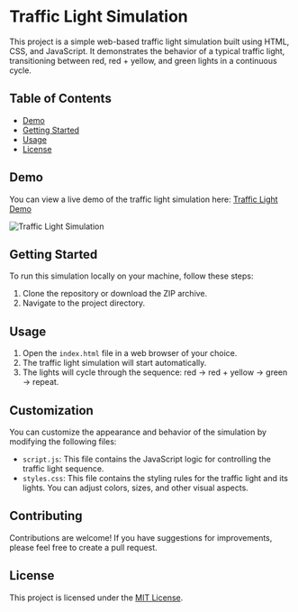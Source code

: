 # Traffic Light Simulation

This project is a simple web-based traffic light simulation built using HTML, CSS, and JavaScript. It demonstrates the behavior of a typical traffic light, transitioning between red, red + yellow, and green lights in a continuous cycle.

## Table of Contents

- [Demo](#demo)
- [Getting Started](#getting-started)
- [Usage](#usage)
- [License](#license)

## Demo

You can view a live demo of the traffic light simulation here: [Traffic Light Demo](https://example.com/traffic-light-demo)

![Traffic Light Simulation](screenshot.png)

## Getting Started

To run this simulation locally on your machine, follow these steps:

1. Clone the repository or download the ZIP archive.
2. Navigate to the project directory.

## Usage

1. Open the `index.html` file in a web browser of your choice.
2. The traffic light simulation will start automatically.
3. The lights will cycle through the sequence: red -> red + yellow -> green -> repeat.

## Customization

You can customize the appearance and behavior of the simulation by modifying the following files:

- `script.js`: This file contains the JavaScript logic for controlling the traffic light sequence.
- `styles.css`: This file contains the styling rules for the traffic light and its lights. You can adjust colors, sizes, and other visual aspects.

## Contributing

Contributions are welcome! If you have suggestions for improvements, please feel free to create a pull request.

## License

This project is licensed under the [MIT License](LICENSE).

